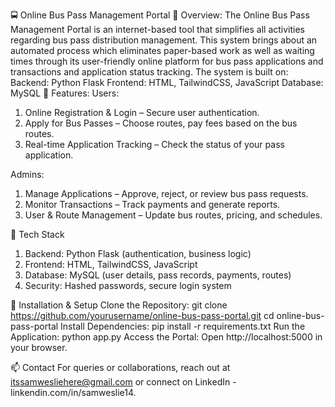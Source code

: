 🚍 Online Bus Pass Management Portal
📌 Overview:
The Online Bus Pass Management Portal is an internet-based tool that simplifies all activities regarding bus pass distribution management. This system brings about an automated process which eliminates paper-based work as well as waiting times through its user-friendly online platform for bus pass applications and transactions and application status tracking.
The system is built on:
Backend: Python Flask
Frontend: HTML, TailwindCSS, JavaScript
Database: MySQL
🌟 Features:
Users:
1.	Online Registration & Login – Secure user authentication.
2.	Apply for Bus Passes – Choose routes, pay fees based on the bus routes.
3.	Real-time Application Tracking – Check the status of your pass application.

Admins:
1.	Manage Applications – Approve, reject, or review bus pass requests.
2.	Monitor Transactions – Track payments and generate reports.
3.	User & Route Management – Update bus routes, pricing, and schedules.

🔧 Tech Stack
1.	Backend: Python Flask (authentication, business logic)
2.	Frontend: HTML, TailwindCSS, JavaScript
3.	Database: MySQL (user details, pass records, payments, routes)
4.	Security: Hashed passwords, secure login system

🚀 Installation & Setup
Clone the Repository:
git clone https://github.com/yourusername/online-bus-pass-portal.git
cd online-bus-pass-portal
Install Dependencies:
pip install -r requirements.txt
Run the Application:
python app.py
Access the Portal: Open http://localhost:5000 in your browser.


📫 Contact
For queries or collaborations, reach out at itssamwesliehere@gmail.com or connect on LinkedIn - linkendin.com/in/samweslie14.

